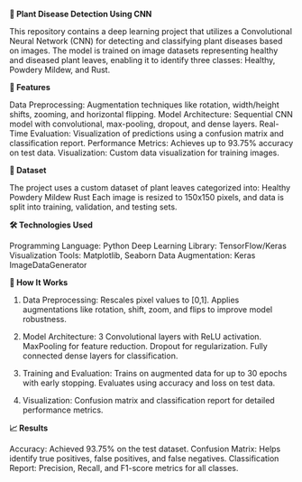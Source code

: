 **🌿 Plant Disease Detection Using CNN**

This repository contains a deep learning project that utilizes a Convolutional Neural Network (CNN) for detecting and classifying plant diseases based on images. The model is trained on image datasets representing healthy and diseased plant leaves, enabling it to identify three classes: Healthy, Powdery Mildew, and Rust.

**🚀 Features**

Data Preprocessing: Augmentation techniques like rotation, width/height shifts, zooming, and horizontal flipping.
Model Architecture: Sequential CNN model with convolutional, max-pooling, dropout, and dense layers.
Real-Time Evaluation: Visualization of predictions using a confusion matrix and classification report.
Performance Metrics: Achieves up to 93.75% accuracy on test data.
Visualization: Custom data visualization for training images.

**📂 Dataset**

The project uses a custom dataset of plant leaves categorized into:
Healthy
Powdery Mildew
Rust
Each image is resized to 150x150 pixels, and data is split into training, validation, and testing sets.

**🛠️ Technologies Used**

Programming Language: Python
Deep Learning Library: TensorFlow/Keras
Visualization Tools: Matplotlib, Seaborn
Data Augmentation: Keras ImageDataGenerator

**📖 How It Works**

1. Data Preprocessing:
Rescales pixel values to [0,1].
Applies augmentations like rotation, shift, zoom, and flips to improve model robustness.

2. Model Architecture:
3 Convolutional layers with ReLU activation.
MaxPooling for feature reduction.
Dropout for regularization.
Fully connected dense layers for classification.

3. Training and Evaluation:
Trains on augmented data for up to 30 epochs with early stopping.
Evaluates using accuracy and loss on test data.

4. Visualization:
Confusion matrix and classification report for detailed performance metrics.

**📈 Results**

Accuracy: Achieved 93.75% on the test dataset.
Confusion Matrix: Helps identify true positives, false positives, and false negatives.
Classification Report: Precision, Recall, and F1-score metrics for all classes.
